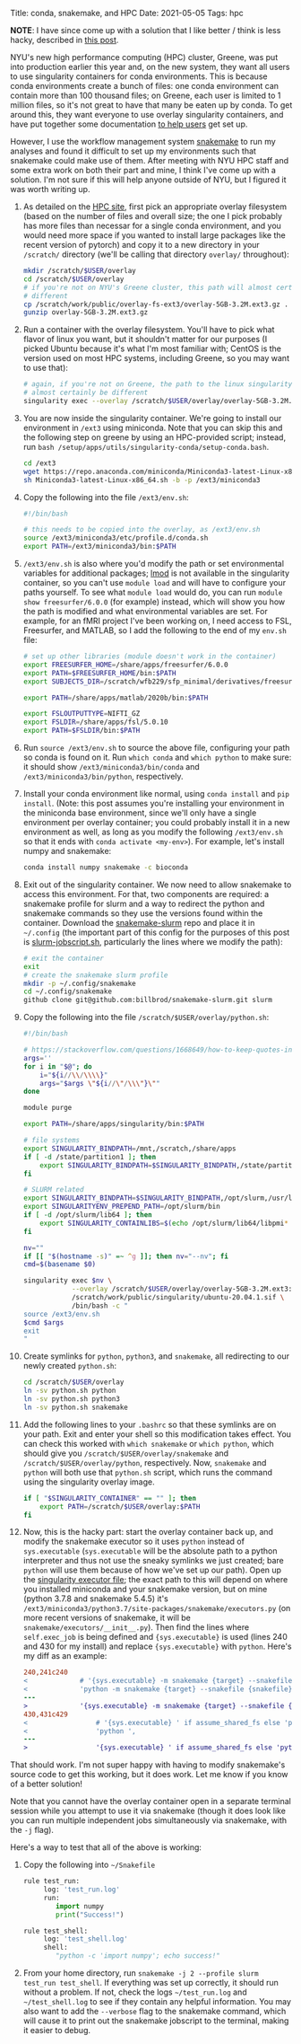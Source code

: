 Title: conda, snakemake, and HPC
Date: 2021-05-05
Tags: hpc

**NOTE**: I have since come up with a solution that I like better /
think is less hacky, described in [this post](./2022-Aug-01.org).

NYU's new high performance computing (HPC) cluster, Greene, was put into
production earlier this year and, on the new system, they want all users
to use singularity containers for conda environments. This is because
conda environments create a bunch of files: one conda environment can
contain more than 100 thousand files; on Greene, each user is limited to
1 million files, so it's not great to have that many be eaten up by
conda. To get around this, they want everyone to use overlay singularity
containers, and have put together some documentation [to help
users](https://sites.google.com/a/nyu.edu/nyu-hpc/documentation/prince/packages/singularity-for-conda)
get set up.

However, I use the workflow management system
[snakemake](https://snakemake.readthedocs.io/en/stable/) to run my
analyses and found it difficult to set up my environments such that
snakemake could make use of them. After meeting with NYU HPC staff and
some extra work on both their part and mine, I think I've come up with a
solution. I'm not sure if this will help anyone outside of NYU, but I
figured it was worth writing up.

1.  As detailed on the [HPC
    site](https://sites.google.com/a/nyu.edu/nyu-hpc/documentation/prince/packages/singularity-for-conda),
    first pick an appropriate overlay filesystem (based on the number of
    files and overall size; the one I pick probably has more files than
    necessar for a single conda environment, and you would need more
    space if you wanted to install large packages like the recent
    version of pytorch) and copy it to a new directory in your
    `/scratch/` directory (we'll be calling that directory `overlay/`
    throughout):
    
    ``` bash
    mkdir /scratch/$USER/overlay
    cd /scratch/$USER/overlay
    # if you're not on NYU's Greene cluster, this path will almost certainly be
    # different
    cp /scratch/work/public/overlay-fs-ext3/overlay-5GB-3.2M.ext3.gz .
    gunzip overlay-5GB-3.2M.ext3.gz
    ```

2.  Run a container with the overlay filesystem. You'll have to pick
    what flavor of linux you want, but it shouldn't matter for our
    purposes (I picked Ubuntu because it's what I'm most familiar with;
    CentOS is the version used on most HPC systems, including Greene, so
    you may want to use that):
    
    ``` bash
    # again, if you're not on Greene, the path to the linux singularity image will
    # almost certainly be different
    singularity exec --overlay /scratch/$USER/overlay/overlay-5GB-3.2M.ext3 /scratch/work/public/singularity/ubuntu-20.04.1.sif /bin/bash
    ```

3.  You are now inside the singularity container. We're going to install
    our environment in `/ext3` using miniconda. Note that you can skip
    this and the following step on greene by using an HPC-provided
    script; instead, run `bash
            /setup/apps/utils/singularity-conda/setup-conda.bash`.
    
    ``` bash
    cd /ext3
    wget https://repo.anaconda.com/miniconda/Miniconda3-latest-Linux-x86_64.sh
    sh Miniconda3-latest-Linux-x86_64.sh -b -p /ext3/miniconda3
    ```

4.  Copy the following into the file `/ext3/env.sh`:
    
    ``` bash
    #!/bin/bash
    
    # this needs to be copied into the overlay, as /ext3/env.sh
    source /ext3/miniconda3/etc/profile.d/conda.sh
    export PATH=/ext3/miniconda3/bin:$PATH
    ```

5.  `/ext3/env.sh` is also where you'd modify the path or set
    environmental variables for additional packages;
    [lmod](https://lmod.readthedocs.io/en/latest/) is not available in
    the singularity container, so you can't use `module load` and will
    have to configure your paths yourself. To see what `module load`
    would do, you can run `module show
            freesurfer/6.0.0` (for example) instead, which will show you how the
    path is modified and what environmental variables are set. For
    example, for an fMRI project I've been working on, I need access to
    FSL, Freesurfer, and MATLAB, so I add the following to the end of my
    `env.sh` file:
    
    ``` bash
    # set up other libraries (module doesn't work in the container)
    export FREESURFER_HOME=/share/apps/freesurfer/6.0.0
    export PATH=$FREESURFER_HOME/bin:$PATH
    export SUBJECTS_DIR=/scratch/wfb229/sfp_minimal/derivatives/freesurfer
    
    export PATH=/share/apps/matlab/2020b/bin:$PATH
    
    export FSLOUTPUTTYPE=NIFTI_GZ
    export FSLDIR=/share/apps/fsl/5.0.10
    export PATH=$FSLDIR/bin:$PATH
    ```

6.  Run `source /ext3/env.sh` to source the above file, configuring your
    path so conda is found on it. Run `which conda` and `which python`
    to make sure: it should show `/ext3/miniconda3/bin/conda` and
    `/ext3/miniconda3/bin/python`, respectively.

7.  Install your conda environment like normal, using `conda install`
    and `pip
            install`. (Note: this post assumes you're installing your
    environment in the miniconda base environment, since we'll only have
    a single environment per overlay container; you could probably
    install it in a new environment as well, as long as you modify the
    following `/ext3/env.sh` so that it ends with `conda activate
    <my-env>`). For example, let's install numpy and snakemake:
    
    ``` bash
    conda install numpy snakemake -c bioconda
    ```

8.  Exit out of the singularity container. We now need to allow
    snakemake to access this environment. For that, two components are
    required: a snakemake profile for slurm and a way to redirect the
    python and snakemake commands so they use the versions found within
    the container. Download the
    [snakemake-slurm](https://github.com/billbrod/snakemake-slurm/) repo
    and place it in `~/.config` (the important part of this config for
    the purposes of this post is
    [slurm-jobscript.sh](https://github.com/billbrod/snakemake-slurm/blob/master/slurm-jobscript.sh),
    particularly the lines where we modify the path):
    
    ``` bash
    # exit the container
    exit
    # create the snakemake slurm profile
    mkdir -p ~/.config/snakemake
    cd ~/.config/snakemake
    github clone git@github.com:billbrod/snakemake-slurm.git slurm
    ```

9.  Copy the following into the file `/scratch/$USER/overlay/python.sh`:
    
    ``` bash
    #!/bin/bash
    
    # https://stackoverflow.com/questions/1668649/how-to-keep-quotes-in-bash-arguments
    args=''
    for i in "$@"; do
        i="${i//\\/\\\\}"
        args="$args \"${i//\"/\\\"}\""
    done
    
    module purge
    
    export PATH=/share/apps/singularity/bin:$PATH
    
    # file systems
    export SINGULARITY_BINDPATH=/mnt,/scratch,/share/apps
    if [ -d /state/partition1 ]; then
        export SINGULARITY_BINDPATH=$SINGULARITY_BINDPATH,/state/partition1
    fi
    
    # SLURM related
    export SINGULARITY_BINDPATH=$SINGULARITY_BINDPATH,/opt/slurm,/usr/lib64/libmunge.so.2.0.0,/usr/lib64/libmunge.so.2,/var/run/munge,/etc/passwd
    export SINGULARITYENV_PREPEND_PATH=/opt/slurm/bin
    if [ -d /opt/slurm/lib64 ]; then
        export SINGULARITY_CONTAINLIBS=$(echo /opt/slurm/lib64/libpmi* | xargs | sed -e 's/ /,/g')
    fi
    
    nv=""
    if [[ "$(hostname -s)" =~ ^g ]]; then nv="--nv"; fi
    cmd=$(basename $0)
    
    singularity exec $nv \
                --overlay /scratch/$USER/overlay/overlay-5GB-3.2M.ext3:ro \
                /scratch/work/public/singularity/ubuntu-20.04.1.sif \
                /bin/bash -c "
    source /ext3/env.sh
    $cmd $args
    exit
    "
    
    ```

10. Create symlinks for `python`, `python3`, and `snakemake`, all
    redirecting to our newly created `python.sh`:
    
    ``` bash
    cd /scratch/$USER/overlay
    ln -sv python.sh python
    ln -sv python.sh python3
    ln -sv python.sh snakemake
    ```

11. Add the following lines to your `.bashrc` so that these symlinks are
    on your path. Exit and enter your shell so this modification takes
    effect. You can check this worked with `which snakemake` or `which
    python`, which should give you `/scratch/$USER/overlay/snakemake`
    and `/scratch/$USER/overlay/python`, respectively. Now, `snakemake`
    and `python` will both use that `python.sh` script, which runs the
    command using the singularity overlay image.
    
    ``` bash
    if [ "$SINGULARITY_CONTAINER" == "" ]; then
        export PATH=/scratch/$USER/overlay:$PATH
    fi
    
    ```

12. Now, this is the hacky part: start the overlay container back up,
    and modify the snakemake executor so it uses `python` instead of
    `sys.executable` (`sys.executable` will be the absolute path to a
    python interpreter and thus not use the sneaky symlinks we just
    created; bare `python` will use them because of how we've set up our
    path). Open up the [singularity executor
    file](https://snakemake.readthedocs.io/en/stable/_modules/snakemake/executors.html);
    the exact path to this will depend on where you installed miniconda
    and your snakemake version, but on mine (python 3.7.8 and snakemake
    5.4.5) it's
    `/ext3/miniconda3/python3.7/site-packages/snakemake/executors.py`
    (on more recent versions of snakemake, it will be
    `snakemake/executors/__init__.py`). Then find the lines where
    `self.exec_job` is being defined and `{sys.executable}` is used
    (lines 240 and 430 for my install) and replace `{sys.executable}`
    with `python`. Here's my diff as an example:
    
    ``` diff
    240,241c240
    <             # '{sys.executable} -m snakemake {target} --snakefile {snakefile} ',
    <             'python -m snakemake {target} --snakefile {snakefile} ',
    ---
    >             '{sys.executable} -m snakemake {target} --snakefile {snakefile} ',
    430,431c429
    <                 # '{sys.executable} ' if assume_shared_fs else 'python ',
    <                 'python ',
    ---
    >                 '{sys.executable} ' if assume_shared_fs else 'python ',
    ```

That should work. I'm not super happy with having to modify snakemake's
source code to get this working, but it does work. Let me know if you
know of a better solution\!

Note that you cannot have the overlay container open in a separate
terminal session while you attempt to use it via snakemake (though it
does look like you can run multiple independent jobs simultaneously via
snakemake, with the `-j` flag).

Here's a way to test that all of the above is working:

1.  Copy the following into `~/Snakefile`
    
    ``` python
    rule test_run:
         log: 'test_run.log'
         run:
            import numpy
            print("Success!")
    
    rule test_shell:
         log: 'test_shell.log'
         shell:
            "python -c 'import numpy'; echo success!"
    ```

2.  From your home directory, run `snakemake -j 2 --profile slurm
    test_run
            test_shell`. If everything was set up correctly, it should run
    without a problem. If not, check the logs `~/test_run.log` and
    `~/test_shell.log` to see if they contain any helpful information.
    You may also want to add the `--verbose` flag to the snakemake
    command, which will cause it to print out the snakemake jobscript to
    the terminal, making it easier to debug.
